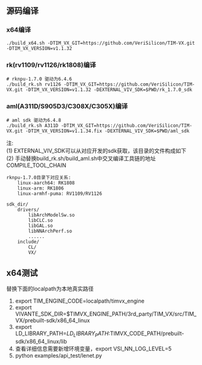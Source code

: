 
## 源码编译
### x64编译
```
./build_x64.sh -DTIM_VX_GIT=https://github.com/VeriSilicon/TIM-VX.git -DTIM_VX_VERSION=v1.1.32
```

### rk(rv1109/rv1126/rk1808)编译
```
# rknpu-1.7.0 驱动为6.4.6
./build_rk.sh rv1126 -DTIM_VX_GIT=https://github.com/VeriSilicon/TIM-VX.git -DTIM_VX_VERSION=v1.1.32 -DEXTERNAL_VIV_SDK=$PWD/rk_1.7.0_sdk  
```

### aml(A311D/S905D3/C308X/C305X)编译
```
# aml sdk 驱动为6.4.8
./build_rk.sh A311D -DTIM_VX_GIT=https://github.com/VeriSilicon/TIM-VX.git -DTIM_VX_VERSION=v1.1.34.fix -DEXTERNAL_VIV_SDK=$PWD/aml_sdk  
```

注:  
    (1) EXTERNAL_VIV_SDK可以从对应开发的sdk获取，该目录的文件构成如下  
    (2) 手动替换build_rk.sh/build_aml.sh中交叉编译工具链的地址COMPILE_TOOL_CHAIN

```
rknpu-1.7.0目录下对应关系:
    linux-aarch64: RK1808
    linux-arm: RK1806
    linux-armhf-puma: RV1109/RV1126

sdk_dir/
    drivers/
        libArchModelSw.so
        libCLC.so
        libGAL.so
        libNNArchPerf.so
        ......
    include/
        CL/
        VX/
```
## x64测试
替换下面的localpath为本地真实路径  
1. export TIM_ENGINE_CODE=localpath/timvx_engine
2. export VIVANTE_SDK_DIR=$TIMVX_ENGINE_PATH/3rd_party/TIM_VX/src/TIM_VX/prebuilt-sdk/x86_64_linux
3. export LD_LIBRARY_PATH=$LD_LIBRARY_PATH:$TIMVX_CODE_PATH/prebuilt-sdk/x86_64_linux/lib
4. 查看详细信息需要新增环境变量，export VSI_NN_LOG_LEVEL=5
5. python examples/api_test/lenet.py
